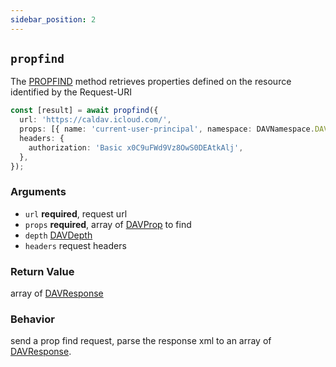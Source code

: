 ```yaml
---
sidebar_position: 2
---
```


## `propfind`

The [PROPFIND](https://datatracker.ietf.org/doc/html/rfc4918#section-9.1) method retrieves properties defined on the resource identified by the Request-URI

```ts
const [result] = await propfind({
  url: 'https://caldav.icloud.com/',
  props: [{ name: 'current-user-principal', namespace: DAVNamespace.DAV }],
  headers: {
    authorization: 'Basic x0C9uFWd9Vz8OwS0DEAtkAlj',
  },
});
```

### Arguments

- `url` **required**, request url
- `props` **required**, array of [DAVProp](../types/DAVProp.md) to find
- `depth` [DAVDepth](../types/DAVDepth.md)
- `headers` request headers

### Return Value

array of [DAVResponse](../types/DAVResponse.md)

### Behavior

send a prop find request, parse the response xml to an array of [DAVResponse](../types/DAVResponse.md).
